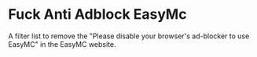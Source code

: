 # Fuck Anti Adblock EasyMc 

A filter list to remove the "Please disable your browser's ad-blocker to use EasyMC" in the EasyMC website.

